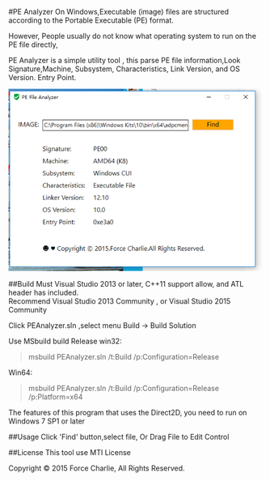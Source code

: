 #PE Analyzer
On Windows,Executable (image) files are structured according to the Portable Executable (PE) format.  

However, People usually do not know what operating system to run on the PE file directly, 

PE Analyzer is a simple utility tool ,  this parse PE file information,Look Signature,Machine, Subsystem, Characteristics, 
Link Version, and OS Version. Entry Point.

![PE Analyzer](./images/view.png)

##Build
Must Visual Studio 2013 or later, C++11 support allow, and ATL header has included.     
Recommend Visual Studio 2013 Community , or Visual Studio 2015 Community    

Click PEAnalyzer.sln ,select menu Build -> Build Solution

Use MSbuild build Release win32:    
>msbuild PEAnalyzer.sln /t:Build /p:Configuration=Release     

Win64:
>msbuild PEAnalyzer.sln /t:Build /p:Configuration=Release /p:Platform=x64

The features of this program that uses the Direct2D, you need to run on Windows 7 SP1 or later

##Usage
Click 'Find' button,select file, Or Drag File to Edit Control


##License
This tool use MTI License

Copyright &copy; 2015 Force Charlie, All Rights Reserved.    